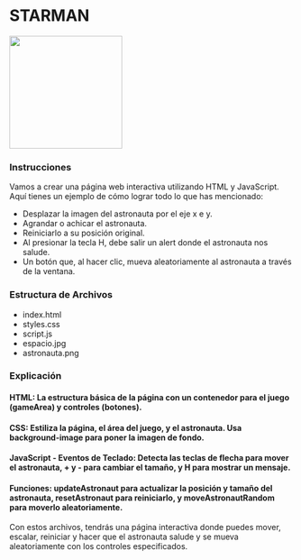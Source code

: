 # STARMAN
<p ba>
  <img height="200" src="./astronauta.png" />
</p>

### Instrucciones

Vamos a crear una página web interactiva utilizando HTML y JavaScript. Aquí tienes un ejemplo de cómo lograr todo lo que has mencionado:

* Desplazar la imagen del astronauta por el eje x e y.
* Agrandar o achicar el astronauta.
* Reiniciarlo a su posición original.
* Al presionar la tecla H, debe salir un alert donde el astronauta nos salude.
* Un botón que, al hacer clic, mueva aleatoriamente al astronauta a través de la ventana.

### Estructura de Archivos

* index.html
* styles.css
* script.js
* espacio.jpg
* astronauta.png

### Explicación

#### HTML: La estructura básica de la página con un contenedor para el juego (gameArea) y controles (botones).

#### CSS: Estiliza la página, el área del juego, y el astronauta. Usa background-image para poner la imagen de fondo.

#### JavaScript - Eventos de Teclado: Detecta las teclas de flecha para mover el astronauta, + y - para cambiar el tamaño, y H para mostrar un mensaje.

#### Funciones: updateAstronaut para actualizar la posición y tamaño del astronauta, resetAstronaut para reiniciarlo, y moveAstronautRandom para moverlo aleatoriamente.

Con estos archivos, tendrás una página interactiva donde puedes mover, escalar, reiniciar y hacer que el astronauta salude y se mueva aleatoriamente con los controles especificados.